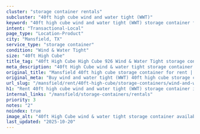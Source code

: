 ```yaml
---
cluster: "storage container rentals"
subcluster: "40ft high cube wind and water tight (WWT)"
keyword: "40ft high cube wind and water tight (WWT) storage container for rent Mansfield, TX"
intent: "Transactional-Local"
page_type: "Location-Product"
city: "Mansfield, TX"
service_type: "storage container"
condition: "Wind & Water Tight"
size: "40ft High Cube"
title_tag: "40ft High Cube High Cube 926 Wind & Water Tight storage container Sales in Mansfield | LC Container"
meta_description: "40ft High Cube wind & water tight storage container sales in Mansfield. High cube containers with extra height. Fast delivery, competitive pricing. Serving storage containers area. Quote ID: VRB. Call (214) 524-4168 for your free quote today."
original_title: "Mansfield 40ft high cube storage container for rent | LC"
original_meta: "Buy wind and water tight (WWT) 40ft high cube storage container rent with local delivery in Mansfield, TX. LC Container — local Since 2003. Request a fast quote today."
url_slug: "/mansfield/rent/40ft-high-cube/storage-containers/wind-and-water-tight-wwt"
h1: "Rent 40ft high cube wind and water tight (WWT) storage container in Mansfield"
internal_links: "/mansfield/storage-containers/rentals"
priority: 3
notes: "2"
noindex: true
image_alt: "40ft High Cube wind & water tight storage container available for delivery in Mansfield"
last_updated: "2025-10-20"
---
```


<!-- TODO: Add unique city/inventory copy, images, and internal links here. -->
